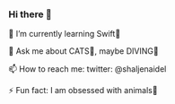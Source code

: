 ### Hi there 👋
🌱 I’m currently learning Swift🦅

💬 Ask me about CATS🧶, maybe DIVING🤿

📫 How to reach me: twitter: @shaljenaidel

⚡ Fun fact: I am obsessed with animals🥺
<!--
**shaikha-305/shaikha-305** is a ✨ _special_ ✨ repository because its `README.md` (this file) appears on your GitHub profile.



- 🌱 I’m currently learning Swift🦅
- 💬 Ask me about CATS🧶, maybe DIVING🤿
- 📫 How to reach me: twitter: @shaljenaidel
- ⚡ Fun fact: I am obsessed with animals🥺
-->
